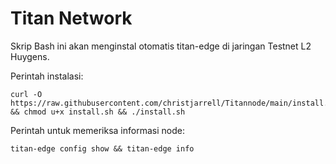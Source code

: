# Titan Network

Skrip Bash ini akan menginstal otomatis titan-edge di jaringan Testnet L2 Huygens.

Perintah instalasi:
````
curl -O https://raw.githubusercontent.com/christjarrell/Titannode/main/install.sh && chmod u+x install.sh && ./install.sh
````
Perintah untuk memeriksa informasi node:
````
titan-edge config show && titan-edge info
````
